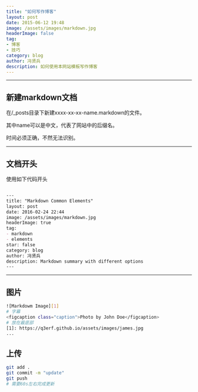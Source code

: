 ```yaml
---
title: "如何写作博客"
layout: post
date: 2015-06-12 19:48
image: /assets/images/markdown.jpg
headerImage: false
tag:
- 博客
- 技巧
category: blog
author: 冯贤兵
description: 如何使用本网站模板写作博客
---
```


---
## 新建markdown文档

在/_posts目录下新建xxxx-xx-xx-name.markdown的文件。

其中name可以是中文，代表了网站中的后缀名。

时间必须正确，不然无法识别。

---

## 文档开头
使用如下代码开头
```markdown

---
title: "Markdown Common Elements"
layout: post
date: 2016-02-24 22:44
image: /assets/images/markdown.jpg
headerImage: true
tag:
- markdown
- elements
star: false
category: blog
author: 冯贤兵
description: Markdown summary with different options
---
```
---

## 图片
```bash
![Markdowm Image][1]
# 字幕
<figcaption class="caption">Photo by John Doe</figcaption>
# 放在最底部
[1]: https://q3erf.github.io/assets/images/james.jpg
...
```


## 上传
```bash
git add .
git commit -m "update"
git push
# 需要60s左右完成更新
```